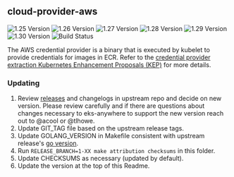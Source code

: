 ## **cloud-provider-aws**
![1.25 Version](https://img.shields.io/badge/1--25%20version-v1.27.0-blue)
![1.26 Version](https://img.shields.io/badge/1--26%20version-v1.26.13-blue)
![1.27 Version](https://img.shields.io/badge/1--27%20version-v1.27.9-blue)
![1.28 Version](https://img.shields.io/badge/1--28%20version-v1.28.8-blue)
![1.29 Version](https://img.shields.io/badge/1--29%20version-v1.29.5-blue)
![1.30 Version](https://img.shields.io/badge/1--30%20version-v1.30.3-blue)
![Build Status](https://codebuild.us-west-2.amazonaws.com/badges?uuid=eyJlbmNyeXB0ZWREYXRhIjoiRXlTVFQzQ0dlVmNEZDZhV1lRWjlXYlFrOTNCbFA4cDJGVGNuMG9WdUVVM1BNazIzZ0hRRjVmYy9zK1NkblQ5Uk0xWmJJTlk0Um5XYTlmazg3MmxYamNZPSIsIml2UGFyYW1ldGVyU3BlYyI6ImtEM2pRV2d1QTlickRoYnUiLCJtYXRlcmlhbFNldFNlcmlhbCI6MX0%3D&branch=main)

The AWS credential provider is a binary that is executed by kubelet to provide credentials for images in ECR. Refer to the [credential provider extraction Kubernetes Enhancement Proposals (KEP)](https://github.com/kubernetes/enhancements/tree/master/keps/sig-cloud-provider/2133-out-of-tree-credential-provider) for more details.

### Updating
1. Review [releases](https://github.com/kubernetes/cloud-provider-aws/releases) and changelogs in upstream repo and decide on new version. Please review carefully and if there are questions about changes necessary to eks-anywhere to support the new version reach out to @acool or @tlhowe.
2. Update GIT_TAG file based on the upstream release tags.
3. Update GOLANG_VERSION in Makefile consistent with upstream release's [go version](https://github.com/kubernetes/cloud-provider-aws/blob/master/go.mod#L3).
5. Run `RELEASE_BRANCH=1-XX make attribution checksums` in this folder.
6. Update CHECKSUMS as necessary (updated by default).
7. Update the version at the top of this Readme.
